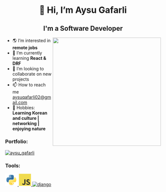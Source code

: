 <h1 align="center">
	👋 Hi, I’m Aysu Gafarli
</h1>

<h2 align="center">
	 I'm a Software Developer
</h2>

<p>
   <img align="right" width="350" height="350" src="https://github.com/aysugafarli23/test/blob/main/girl.jpg" />	
</p>



- 🌎 I’m interested in **remote jobs**
- 🌱 I’m currently learning **React & DRF**
- 🚀 I’m looking to collaborate on new projects
- 📫 How to reach me aysuqafarli02@gmail.com 
- 🦆 Hobbies: **Learning Korean and culture | networking | enjoying nature**


<h3 align="left">Portfolio:</h3>
<p align="left">
<a href="https://www.linkedin.com/in/aysu-gafarli/" target="blank"><img align="center" src="https://raw.githubusercontent.com/rahuldkjain/github-profile-readme-generator/master/src/images/icons/Social/linked-in-alt.svg" alt="aysu_gafarli" height="30" width="40" /></a>
</p>

<h3 align="left">Tools:</h3>
<p align="left"> 
  <a href="https://www.python.org" target="_blank" rel="noreferrer"><img src="https://raw.githubusercontent.com/devicons/devicon/master/icons/python/python-original.svg" alt="python" width="40" 
  height="40"/> </a> 
 <a href="https://developer.mozilla.org/en-US/docs/Web/JavaScript" target="_blank" rel="noreferrer"> <img src="https://raw.githubusercontent.com/devicons/devicon/master/icons/javascript/javascript-original.svg" alt="javascript" width="40" height="40"/> </a> 
<a href="https://www.djangoproject.com/" target="_blank" rel="noreferrer"> <img src="https://cdn.worldvectorlogo.com/logos/django.svg" alt="django" width="40" height="40"/> </a>
<!-- <a href="https://reactjs.org/" target="_blank" rel="noreferrer"><img src="https://upload.wikimedia.org/wikipedia/commons/thumb/a/a7/React-icon.svg/1200px-React-icon.svg.png" alt="react" width="45" height="40"/> </a>  -->
</p>
